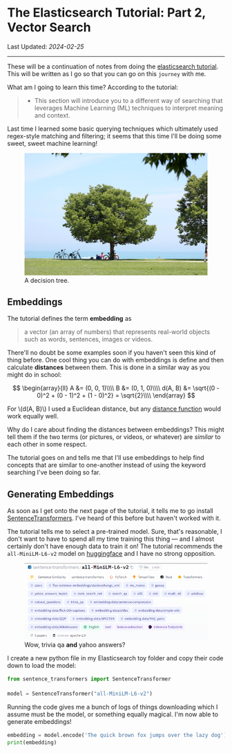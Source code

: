 # The Elasticsearch Tutorial: Part 2, Vector Search

Last Updated: _2024-02-25_

---

These will be a continuation of notes from doing the [elasticsearch tutorial](https://www.elastic.co/search-labs/tutorials/search-tutorial/welcome).  This will be written as I go so that you can go on this `journey` with me.

What am I going to learn this time?  According to the tutorial:

> - This section will introduce you to a different way of searching that leverages Machine Learning (ML) techniques to interpret meaning and context.

Last time I learned some basic querying techniques which ultimately used regex-style matching and filtering; it seems that this time I'll be doing some sweet, sweet machine learning!

<figure>
    <img src="../assets/images/elasticsearch-tutorial-02_decision_tree.jpg"
         alt="A decision tree.">
    <figcaption>A decision tree.</figcaption>
</figure>

## Embeddings

The tutorial defines the term **embedding** as

> a vector (an array of numbers) that represents real-world objects such as words, sentences, images or videos.

There'll no doubt be some examples soon if you haven't seen this kind of thing before.  One cool thing you can do with embeddings is define and then calculate **distances** between them.  This is done in a similar way as you might do in school:

$$
\begin{array}{ll}
A &= (0, 0, 1)\\\\
B &= (0, 1, 0)\\\\
d(A, B) &= \sqrt{(0 - 0)^2 + (0 - 1)^2 + (1 - 0)^2} = \sqrt{2}\\\\
\end{array}
$$

For \\(d(A, B)\\) I used a Euclidean distance, but any [distance function](https://en.wikipedia.org/wiki/Distance#Mathematical_formalization) would work equally well.

Why do I care about finding the distances between embeddings?  This might tell them if the two terms (or pictures, or videos, or whatever) are _similar_ to each other in some respect.

The tutorial goes on and tells me that I'll use embeddings to help find concepts that are similar to one-another instead of using the keyword searching I've been doing so far.

## Generating Embeddings

As soon as I get onto the next page of the tutorial, it tells me to go install [SentenceTransformers](https://www.sbert.net/).  I've heard of this before but haven't worked with it.

The tutorial tells me to select a pre-trained model.  Sure, that's reasonable, I don't want to have to spend all my time training this thing &mdash; and I almost certainly don't have enough data to train it on!  The tutorial recommends the `all-MiniLM-L6-v2` model on [huggingface](https://huggingface.co/sentence-transformers/all-MiniLM-L6-v2) and I have no strong opposition.

<figure>
    <img src="../assets/images/elasticsearch-tutorial-02_model_tags.png"
         alt="Model Tags.">
    <figcaption>Wow, trivia qa <b>and</b> yahoo answers?</figcaption>
</figure>

I create a new python file in my Elasticsearch toy folder and copy their code down to load the model:

```python
from sentence_transformers import SentenceTransformer

model = SentenceTransformer("all-MiniLM-L6-v2")
```

Running the code gives me a bunch of logs of things downloading which I assume must be the model, or something equally magical.  I'm now able to generate embeddings!

```python
embedding = model.encode('The quick brown fox jumps over the lazy dog')
print(embedding)
```
